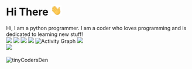 # Hi There <img src="./wave.gif" width="30px">
Hi, I am a python programmer. I am a coder who loves programming and is dedicated to learning new stuff!
<br>
![](https://komarev.com/ghpvc/?username=tinyCodersDen&color=blue)
![](https://img.shields.io/badge/OS-Windows&nbsp;10-informational?style=flat&logo=windows&logoColor=blue&color=0C7DBE)
![](https://img.shields.io/badge/Editor-VS&nbsp;Code-informational?style=flat&logo=visual-studio-code&logoColor=blue&color=0C7DBE)
![](https://img.shields.io/badge/Shell-Windows&nbsp;Terminal-informational?style=flat&logo=windows-terminal&logoColor=blue&color=0C7DBE)
![Activity Graph](https://activity-graph.herokuapp.com/graph?username=tinyCodersDen&theme=github)
<img src="https://github-readme-stats.vercel.app/api/top-langs/?username=tinyCodersDen&layout=compact"/>
<br>
<img src="https://github-readme-stats.vercel.app/api?count_private=true&include_all_commits=true&username=tinyCodersDen&show_icons=true&hide_title=true&theme=dark" /> 
<p><img align="center" src="https://github-readme-streak-stats.herokuapp.com/?user=tinyCodersDen&" alt="tinyCodersDen" /></p>
<!-- Here are some ideas to get you started:

- 🔭 I currently working on ...
- 🌱 I’m currently learning ...
- 👯 I’m looking to collaborate on ...
- 🤔 I’m looking for help with ...
- 💬 Ask me about ...
- 📫 How to reach me: ...
- 😄 Pronouns: ...
- ⚡ Fun fact: ...
--> -->
